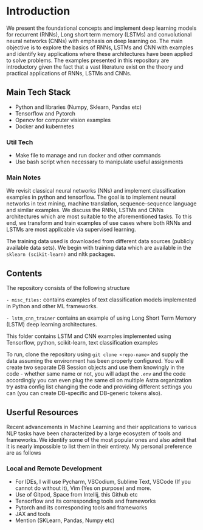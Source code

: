 # Introduction

We present the foundational concepts and implement deep learning models for recurrent (RNNs), Long short term memory (LSTMs) and convolutional neural networks (CNNs) with emphasis on deep learning oo. The main objective is to explore the basics of RNNs, LSTMs and CNN with examples and identify key applications where these architectures have been applied to solve problems. The examples presented in this repository are introductory given the fact that a vast literature exist on the theory and practical applications of RNNs, LSTMs and CNNs.

## Main Tech Stack

- Python and libraries (Numpy, Sklearn, Pandas etc)
- Tensorflow and Pytorch
- Opencv for computer vision examples
- Docker and kubernetes

### Util Tech
- Make file to manage and run docker and other commands
- Use bash script when necessary to manipulate useful assignments

### Main Notes

We revisit classical neural networks (NNs) and implement classification examples in python and tensorflow. The goal is to implement neural networks in text mining, machine translation, sequence-sequence language and similar examples. We discuss the  RNNs, LSTMs and CNNs architectures which are most suitable to the aforementioned tasks. 
To this end, we transform and train examples of use cases where both RNNs and LSTMs are most applicable via supervised learning.

The training data used is downloaded from different data sources (publicly available data sets). We begin with training data which are available in the ``` sklearn (scikit-learn) ``` and nltk packages.

## Contents

The repository consists of the following structure

```- misc_files:```  contains examples of text classification models implemented in Python and other ML frameworks.

``` - lstm_cnn_trainer ``` contains an example of using Long Short Term Memory (LSTM) deep learning architectures.

This folder contains LSTM and CNN examples implemented using Tensorflow, python, scikit-learn, text classification examples

To run, clone the repository using  `git clone <repo-name>` and supply the data assuming the environment has been properly configured.
You will create two separate DB Session objects and use them knowingly in the code - whether same name or not, you will adapt the ```.env``` and the code accordingly
you can even plug the same cli on multiple Astra organization
try astra config list
changing the code and providing different settings you can (you can create DB-specific and DB-generic tokens also).

## Userful Resources
Recent advancements in Machine Learning and their applications to various NLP tasks have been characterized by a large ecosystem of tools and frameworks. We identify some of the most popular ones and also admit that it is nearly impossible to list them in their entirety. My personal preference are as follows

### Local and Remote Development
- For IDEs, I will use Pycharm, VSCodium, Sublime Text, VSCode (If you cannot do without it), Vim (Yes on purpose) and more.
- Use of Gitpod, Space from Intellij, this Github etc
- Tensorflow and its corresponding tools and frameworks
- Pytorch and its corresponding tools and frameworks
- JAX and tools
- Mention (SKLearn, Pandas, Numpy etc)




